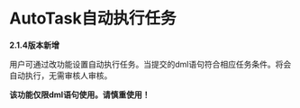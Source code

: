 # AutoTask自动执行任务

**2.1.4版本新增**

用户可通过改功能设置自动执行任务。当提交的dml语句符合相应任务条件。将会自动执行，无需审核人审核。

**该功能仅限dml语句使用。请慎重使用！**